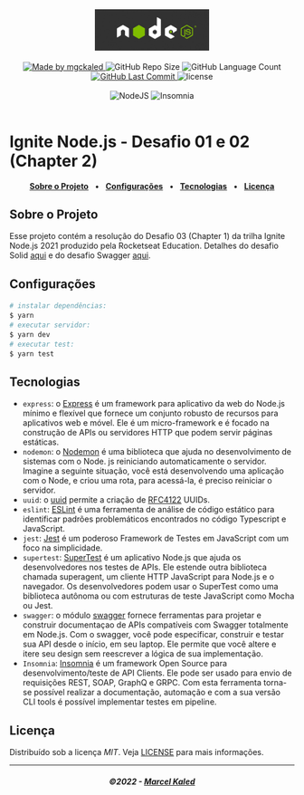 <!-- markdownlint-disable MD010 -->
<!-- markdownlint-disable MD033 -->
<!-- markdownlint-disable MD041 -->

<div align="center">
   <img alt="Node.js" src=".github/assets/nodejs-logo.jpg" width="40%"/>
</div>
<br>

<div align="center">
   <a href="https://github.com/mgckaled">
      <img alt="Made by mgckaled" src="https://img.shields.io/badge/made%20by-mgckaled-yellow">
   </a>
   <img alt="GitHub Repo Size" src="https://img.shields.io/github/repo-size/mgckaled/ignite-nodejs-c2-d1_solid">
   <img alt="GitHub Language Count" src="https://img.shields.io/github/languages/count/mgckaled/ignite-nodejs-c2-d1_solid">
   <a href="https://github.com/mgckaled/ignite-nodejs-c2-d1_solid/commits/main">
      <img alt="GitHub Last Commit" src="https://img.shields.io/github/last-commit/mgckaled/ignite-nodejs-c2-d1_solid">
   </a>
   <img alt="license" src="https://img.shields.io/github/license/mgckaled/ignite-nodejs-c2-d1_solid">
</div>
<br>

<div align="center">
  <a>
    <img alt="NodeJS" src="https://img.shields.io/badge/node.js-6DA55F?style=for-the-badge&logo=node.js&logoColor=white"/>
    <img alt="Insomnia" src="https://img.shields.io/badge/Insomnia-black?style=for-the-badge&logo=insomnia&logoColor=5849BE"/>
  <a/>
</div>

<br>

# Ignite Node.js - Desafio 01 e 02 (Chapter 2)

<div align="center">

[**Sobre o Projeto**](#sobre-o-projeto) &nbsp;&nbsp;**•**&nbsp;&nbsp;
[**Configurações**](#configurações) &nbsp;&nbsp;**•**&nbsp;&nbsp;
[**Tecnologias**](#tecnologias) &nbsp;&nbsp;**•**&nbsp;&nbsp;
[**Licença**](#licença)

</div>

## Sobre o Projeto

Esse projeto contém a resolução do Desafio 03 (Chapter 1) da trilha Ignite Node.js 2021 produzido pela Rocketseat Education. Detalhes do desafio Solid [aqui](https://www.notion.so/Desafio-01-Introdu-o-ao-SOLID-3b9be286fac0482ca3b275473ddd2d72) e do desafio Swagger [aqui](https://www.notion.so/Desafio-02-Documentando-com-Swagger-8ce869ea608743e292851bd951f3239f).

## Configurações

```bash
# instalar dependências:
$ yarn
# executar servidor:
$ yarn dev
# executar test:
$ yarn test
```

## Tecnologias

- `express`: o [Express](https://expressjs.com/pt-br/) é um framework para aplicativo da web do Node.js mínimo e flexível que fornece um conjunto robusto de recursos para aplicativos web e móvel. Ele é um micro-framework e é focado na construção de APIs ou servidores HTTP que podem servir páginas estáticas.
- `nodemon`: o [Nodemon](https://www.npmjs.com/package/nodemon) é uma biblioteca que ajuda no desenvolvimento de sistemas com o Node. js reiniciando automaticamente o servidor. Imagine a seguinte situação, você está desenvolvendo uma aplicação com o Node, e criou uma rota, para acessá-la, é preciso reiniciar o servidor.
- `uuid`: o [uuid](https://www.npmjs.com/package/uuid) permite a criação de [RFC4122](https://www.ietf.org/rfc/rfc4122.txt) UUIDs.
- `eslint`: [ESLint](https://eslint.org/) é uma ferramenta de análise de código estático para identificar padrões problemáticos encontrados no código Typescript e JavaScript.
- `jest`: [Jest](https://jestjs.io/pt-BR/) é um poderoso Framework de Testes em JavaScript com um foco na simplicidade.
- `supertest`: [SuperTest](https://www.npmjs.com/package/supertest) é um aplicativo Node.js que ajuda os desenvolvedores nos testes de APIs. Ele estende outra biblioteca chamada superagent, um cliente HTTP JavaScript para Node.js e o navegador. Os desenvolvedores podem usar o SuperTest como uma biblioteca autônoma ou com estruturas de teste JavaScript como Mocha ou Jest.
- `swagger`: o módulo [swagger](https://www.npmjs.com/package/swagger) fornece ferramentas para projetar e construir documentaçao de APIs compatíveis com Swagger totalmente em Node.js. Com o swagger, você pode especificar, construir e testar sua API desde o início, em seu laptop. Ele permite que você altere e itere seu design sem reescrever a lógica de sua implementação.
- `Insomnia`: [Insomnia](https://insomnia.rest/) é um framework Open Source para desenvolvimento/teste de API Clients. Ele pode ser usado para envio de requisições REST, SOAP, GraphQ e GRPC. Com esta ferramenta torna-se possível realizar a documentação, automação e com a sua versão CLI tools é possível implementar testes em pipeline.

## Licença

Distribuído sob a licença _MIT_. Veja [LICENSE](LICENSE) para mais informações.

---

<h5 align="center">
  &copy;2022 - <a href="https://github.com/mgckaled/">Marcel Kaled</a>
</h5>
